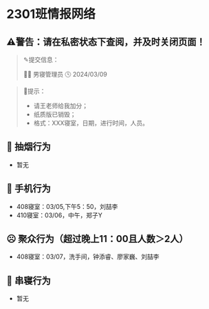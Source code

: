 # 2301班情报网络
## ⚠️警告：请在私密状态下查阅，并及时关闭页面！
> ✎提交信息：
> 
>👨‍💻 男寝管理员  🕓 2024/03/09

> 🚀提示：
> 
> - 请王老师给我加分；
> - 纸质版已销毁；
> - 格式：XXX寝室，日期，进行时间，人员。

## 🚬 抽烟行为
- 暂无

## 📱 手机行为
- 408寝室：03/05,下午5：50，刘喆李
- 410寝室：03/06，中午，郑子Y

## ☹ 聚众行为（超过晚上11：00且人数＞2人）
- 408寝室：03/07，洗手间，钟添睿、廖家巍、刘喆李

## 🚪 串寝行为
- 暂无
